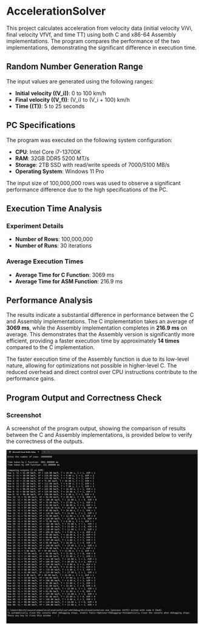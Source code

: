 # AccelerationSolver
This project calculates acceleration from velocity data (initial velocity ViVi​, final velocity VfVf​, and time TT) using both C and x86-64 Assembly implementations. The program compares the performance of the two implementations, demonstrating the significant difference in execution time.

## Random Number Generation Range
The input values are generated using the following ranges:
- **Initial velocity (\(V_i\))**: 0 to 100 km/h
- **Final velocity (\(V_f\))**: \(V_i\) to \(V_i + 100\) km/h
- **Time (\(T\))**: 5 to 25 seconds

## PC Specifications
The program was executed on the following system configuration:
- **CPU**: Intel Core i7-13700K
- **RAM**: 32GB DDR5 5200 MT/s
- **Storage**: 2TB SSD with read/write speeds of 7000/5100 MB/s
- **Operating System**: Windows 11 Pro

The input size of 100,000,000 rows was used to observe a significant performance difference due to the high specifications of the PC.

## Execution Time Analysis

### Experiment Details
- **Number of Rows**: 100,000,000
- **Number of Runs**: 30 iterations

### Average Execution Times
- **Average Time for C Function**: 3069 ms
- **Average Time for ASM Function**: 216.9 ms

## Performance Analysis
The results indicate a substantial difference in performance between the C and Assembly implementations. The C implementation takes an average of **3069 ms**, while the Assembly implementation completes in **216.9 ms** on average. This demonstrates that the Assembly version is significantly more efficient, providing a faster execution time by approximately **14 times** compared to the C implementation.

The faster execution time of the Assembly function is due to its low-level nature, allowing for optimizations not possible in higher-level C. The reduced overhead and direct control over CPU instructions contribute to the performance gains.

## Program Output and Correctness Check

### Screenshot
A screenshot of the program output, showing the comparison of results between the C and Assembly implementations, is provided below to verify the correctness of the outputs.

![Screenshot](testresult.png)
